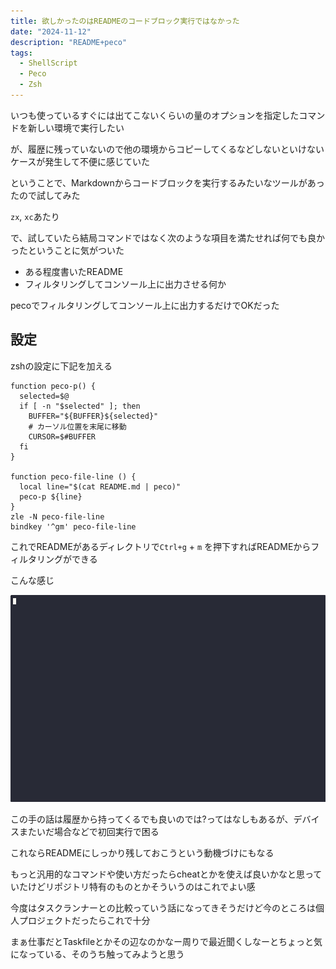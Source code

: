 ```yaml
---
title: 欲しかったのはREADMEのコードブロック実行ではなかった
date: "2024-11-12"
description: "README+peco"
tags:
  - ShellScript
  - Peco
  - Zsh
---
```


いつも使っているすぐには出てこないくらいの量のオプションを指定したコマンドを新しい環境で実行したい

が、履歴に残っていないので他の環境からコピーしてくるなどしないといけないケースが発生して不便に感じていた

ということで、Markdownからコードブロックを実行するみたいなツールがあったので試してみた

`zx`, `xc`あたり

で、試していたら結局コマンドではなく次のような項目を満たせれば何でも良かったということに気がついた

- ある程度書いたREADME
- フィルタリングしてコンソール上に出力させる何か

pecoでフィルタリングしてコンソール上に出力するだけでOKだった

## 設定

zshの設定に下記を加える

```shell
function peco-p() {
  selected=$@
  if [ -n "$selected" ]; then
    BUFFER="${BUFFER}${selected}"
    # カーソル位置を末尾に移動
    CURSOR=$#BUFFER
  fi
}

function peco-file-line () {
  local line="$(cat README.md | peco)"
  peco-p ${line}
}
zle -N peco-file-line
bindkey '^gm' peco-file-line
```

これでREADMEがあるディレクトリで`Ctrl+g` + `m` を押下すればREADMEからフィルタリングができる

こんな感じ

![alt](command_from_filtering_readme01.gif)

この手の話は履歴から持ってくるでも良いのでは?ってはなしもあるが、デバイスまたいだ場合などで初回実行で困る

これならREADMEにしっかり残しておこうという動機づけにもなる

もっと汎用的なコマンドや使い方だったらcheatとかを使えば良いかなと思っていたけどリポジトリ特有のものとかそういうのはこれでよい感

今度はタスクランナーとの比較っていう話になってきそうだけど今のところは個人プロジェクトだったらこれで十分

<!-- textlint-disable ja-technical-writing/ja-no-weak-phrase -->
まぁ仕事だとTaskfileとかその辺なのかなー周りで最近聞くしなーとちょっと気になっている、そのうち触ってみようと思う
<!-- textlint-enable ja-technical-writing/ja-no-weak-phrase -->
